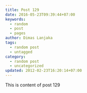 ```yaml
---
title: Post 129
date: 2016-05-23T09:39:44+07:00
keywords:
  - random
  - post
  - pages
author: Dimas Lanjaka
tags:
  - random post
  - untagged
category:
  - random post
  - uncategorized
updated: 2012-02-23T16:20:14+07:00
---
```

This is content of post 129